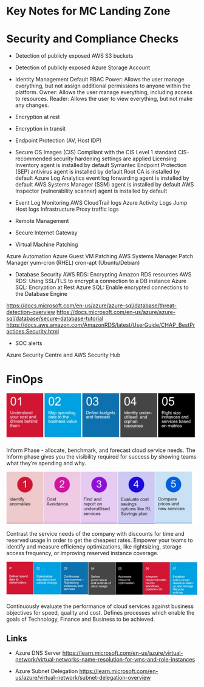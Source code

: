 # Key Notes for MC Landing Zone 

# Security and Compliance Checks

* Detection of publicly exposed AWS S3 buckets

* Detection of publicly exposed Azure Storage Account

* Identity Management
Default RBAC 
Power: Allows the user manage everything, but not assign additional permissions to anyone within the platform.
Owner: Allows the user manage everything, including access to resources.
Reader: Allows the user to view everything, but not make any changes.

* Encryption at rest

* Encryption in transit

* Endpoint Protection (AV, Host IDP)

* Secure OS Images (CIS)
Compliant with the CIS Level 1 standard
CIS-recommended security hardening settings are applied
Licensing Inventory agent is installed by default
Symantec Endpoint Protection (SEP) antivirus agent is installed by default
Root CA is installed by default
Azure Log Analytics event log forwarding agent is installed by default
AWS Systems Manager (SSM) agent is installed by default
AWS Inspector (vulnerability scanner) agent is installed by default

* Event Log Monitoring
AWS CloudTrail logs
Azure Activity Logs
Jump Host logs
Infrastructure Proxy traffic logs

* Remote Management

* Secure Internet Gateway

* Virtual Machine Patching

Azure Automation
Azure Guest VM Patching
AWS Systems Manager Patch Manager
yum-cron (RHEL)
cron-apt (Ubuntu/Debian)

* Database Security
AWS RDS: Encrypting Amazon RDS resources
AWS RDS: Using SSL/TLS to encrypt a connection to a DB instance
Azure SQL: Encryption at Rest
Azure SQL: Enable encrypted connections to the Database Engine

https://docs.microsoft.com/en-us/azure/azure-sql/database/threat-detection-overview
https://docs.microsoft.com/en-us/azure/azure-sql/database/secure-database-tutorial
https://docs.aws.amazon.com/AmazonRDS/latest/UserGuide/CHAP_BestPractices.Security.html

* SOC alerts

Azure Security Centre and AWS Security Hub


# FinOps

![Cost Inform Phase ](./static/09-Cost-0.png )

Inform Phase - allocate, benchmark, and forecast cloud service needs.
The Inform phase gives you the visibility required for success by showing teams what they’re spending and why.

![Cost optimise Phase ](./static/09-Cost-1.png )

Contrast the service needs of the company with discounts for time and reserved usage in order to get the cheapest rates.
Empower your teams to identify and measure efficiency optimizations, like rightsizing, storage access frequency, or improving reserved instance coverage.

![Cost operate Phase ](./static/09-Cost-2.png )

Continuously evaluate the performance of cloud services against business objectives for speed, quality and cost.
Defines processes which enable the goals of Technology, Finance and Business to be achieved.

## Links

- Azure DNS Server
https://learn.microsoft.com/en-us/azure/virtual-network/virtual-networks-name-resolution-for-vms-and-role-instances

- Azure Subnet Delegation
https://learn.microsoft.com/en-us/azure/virtual-network/subnet-delegation-overview

